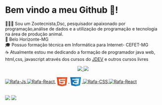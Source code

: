 # Bem vindo a meu Github 👋!

🧑🏾‍💻 Sou um Zootecnista,Dsc, pesquisador apaixonado por programação,análise de dados e a utilização de programação e tecnologia na área de produção animal. <br>
📌 Belo Horizonte-MG <br>
🎓 Possuo formação técnica em Informática para Internet- CEFET-MG  <br>
☕ Atualmente estou me dedicando a formação de programador java web, html,css, javascript através dos cursos do <a href="https://www.jdevtreinamento.com.br/">JDEV</a> e outros cursos livres <br>


<div align="center">
  <a href="https://github.com/Fernando-Souza">
  <img height="160em" src="https://github-readme-stats.vercel.app/api?username=Fernando-Souza&show_icons=true&theme=merko&include_all_commits=true&count_private=true"/>
  <img height="160em" src="https://github-readme-stats.vercel.app/api/top-langs/?username=Fernando-Souza&layout=compact&langs_count=7&theme=merko"/>
</div>
<div style="display: inline_block"><br>
  <img align="center" alt="Rafa-Js" height="30" width="40" src="https://cdn.jsdelivr.net/gh/devicons/devicon/icons/java/java-original-wordmark.svg" />
  <img align="center" alt="Rafa-React" height="30" width="40" src="https://cdn.jsdelivr.net/gh/devicons/devicon/icons/javascript/javascript-original.svg"/>
  <img align="center" alt="Rafa-HTML" height="30" width="40" src="https://raw.githubusercontent.com/devicons/devicon/master/icons/html5/html5-original.svg">
  <img align="center" alt="Rafa-CSS" height="30" width="40" src="https://raw.githubusercontent.com/devicons/devicon/master/icons/css3/css3-original.svg">
  <img align="center" alt="Rafa-CSS" height="30" width="40" src="https://cdn.jsdelivr.net/gh/devicons/devicon/icons/r/r-original.svg" />
  <img align="center" alt="Rafa-React" height="30" width="40" src="https://cdn.jsdelivr.net/gh/devicons/devicon/icons/postgresql/postgresql-original.svg" />
</div>
  
  ##
 
<div> 
<a href="https://tinyurl.com/5y9uh8rv" target="_blank"><img src="https://img.shields.io/badge/WhatsApp-25D366?style=for-the-badge&logo=whatsapp&logoColor=white" target="_blank"></a> 
<a href="[https://www.linkedin.com/in/fernandosouza-79726a11b](https://www.linkedin.com/in/fernandosouza-79726a11b)" target="_blank"><img src="https://img.shields.io/badge/-LinkedIn-%230077B5?style=for-the-badge&logo=linkedin&logoColor=white" target="_blank"></a> 
</div>
